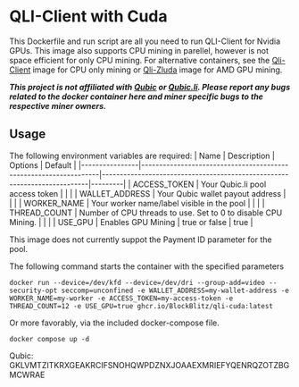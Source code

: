 # QLI-Client with Cuda

This Dockerfile and run script are all you need to run QLI-Client for Nvidia GPUs. This image also supports CPU mining in parellel, however is not space efficient for only CPU mining. For alternative containers, see the [Qli-Client](https://github.com/BlockBlitz/qli-client-docker) image for CPU only mining or [Qli-Zluda](https://github.com/BlockBlitz/qli-zluda-docker) image for AMD GPU mining. 

***This project is not affiliated with [Qubic](http://discord.gg/qubic) or [Qubic.li](https://qubic.li/). Please report any bugs related to the docker container here and miner specific bugs to the respective miner owners.***

## Usage

The following environment variables are required:
| Name           | Description                                                      | Options                                                                  | Default |
|----------------|------------------------------------------------------------------|--------------------------------------------------------------------------|---------|
| ACCESS_TOKEN    | Your Qubic.li pool access token                                 |                                                                          |         |
| WALLET_ADDRESS  | Your Qubic wallet payout address                                |                                                                          |         |
| WORKER_NAME     | Your worker name/label visible in the pool                      |                                                                          |         | 
| THREAD_COUNT    | Number of CPU threads to use. Set to 0 to disable CPU Mining.   |                                                                          |         | 
| USE_GPU         | Enables GPU Mining                                              | true or false                                                            | true    | 

This image does not currently suppot the Payment ID parameter for the pool.

The following command starts the container with the specified parameters

`docker run --device=/dev/kfd --device=/dev/dri --group-add=video --security-opt seccomp=unconfined -e WALLET_ADDRESS=my-wallet-address -e WORKER_NAME=my-worker -e ACCESS_TOKEN=my-access-token -e THREAD_COUNT=12 -e USE_GPU=true ghcr.io/BlockBlitz/qli-cuda:latest`

Or more favorably, via the included docker-compose file.

`docker compose up -d`

Qubic: GKLVMTZITKRXGEAKRCIFSNOHQWPDZNXJOAAEXMRIEFYQENRQZOTZBGMCWRAE
